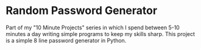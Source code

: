 # Random Password Generator
Part of my "10 Minute Projects" series in which I spend between 5-10 minutes a day writing simple programs to keep my skills sharp. This project is a simple 8 line password generator in Python. 
